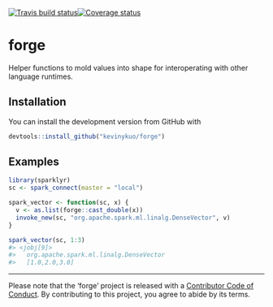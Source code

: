 
[![Travis build
status](https://travis-ci.org/kevinykuo/forge.svg?branch=master)](https://travis-ci.org/kevinykuo/forge)[![Coverage
status](https://codecov.io/gh/kevinykuo/forge/branch/master/graph/badge.svg)](https://codecov.io/github/kevinykuo/forge?branch=master)

<!-- README.md is generated from README.Rmd. Please edit that file -->

# forge

Helper functions to mold values into shape for interoperating with other
language runtimes.

## Installation

You can install the development version from GitHub with

``` r
devtools::install_github("kevinykuo/forge")
```

## Examples

``` r
library(sparklyr)
sc <- spark_connect(master = "local")

spark_vector <- function(sc, x) {
  v <- as.list(forge::cast_double(x))
  invoke_new(sc, "org.apache.spark.ml.linalg.DenseVector", v)
}

spark_vector(sc, 1:3)
#> <jobj[9]>
#>   org.apache.spark.ml.linalg.DenseVector
#>   [1.0,2.0,3.0]
```

-----

Please note that the ‘forge’ project is released with a [Contributor
Code of Conduct](.github/CODE_OF_CONDUCT.md). By contributing to this
project, you agree to abide by its terms.
